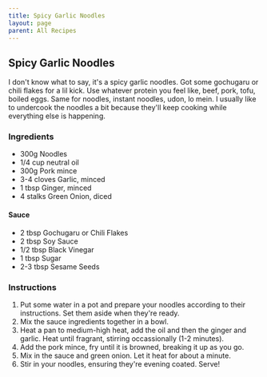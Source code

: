 ```yaml
---
title: Spicy Garlic Noodles
layout: page
parent: All Recipes
---
```


## Spicy Garlic Noodles
I don't know what to say, it's a spicy garlic noodles. Got some gochugaru or chili flakes for a lil kick. 
Use whatever protein you feel like, beef, pork, tofu, boiled eggs.
Same for noodles, instant noodles, udon, lo mein.
I usually like to undercook the noodles a bit because they'll keep cooking while everything else is happening.


### Ingredients
- 300g Noodles
- 1/4 cup neutral oil
- 300g Pork mince
- 3-4 cloves Garlic, minced
- 1 tbsp Ginger, minced
- 4 stalks Green Onion, diced
#### Sauce
- 2 tbsp Gochugaru or Chili Flakes
- 2 tbsp Soy Sauce
- 1/2 tbsp Black Vinegar
- 1 tbsp Sugar
- 2-3 tbsp Sesame Seeds


### Instructions

1. Put some water in a pot and prepare your noodles according to their instructions. Set them aside when they're ready.
2. Mix the sauce ingredients together in a bowl.
3. Heat a pan to medium-high heat, add the oil and then the ginger and garlic. Heat until fragrant, stirring occassionally (1-2 minutes).
4. Add the pork mince, fry until it is browned, breaking it up as you go.
5. Mix in the sauce and green onion. Let it heat for about a minute.
6. Stir in your noodles, ensuring they're evening coated.
Serve!
